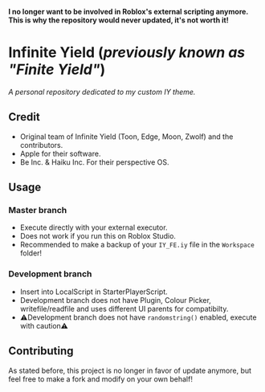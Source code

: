 **I no longer want to be involved in Roblox's external scripting anymore. This is why the repository would never updated, it's not worth it!**

# Infinite Yield (*previously known as "Finite Yield"*)
*A personal repository dedicated to my custom IY theme.*

## Credit

* Original team of Infinite Yield (Toon, Edge, Moon, Zwolf) and the contributors.
* Apple for their software.
* Be Inc. & Haiku Inc. For their perspective OS.

## Usage

### Master branch

* Execute directly with your external executor.
* Does not work if you run this on Roblox Studio.
* Recommended to make a backup of your `IY_FE.iy` file in the `Workspace` folder!

### Development branch

* Insert into LocalScript in StarterPlayerScript.
* Development branch does not have Plugin, Colour Picker, writefile/readfile and uses different UI parents for compatibilty.
* ⚠️Development branch does not have `randomstring()` enabled, execute with caution⚠️

## Contributing
As stated before, this project is no longer in favor of update anymore, but feel free to make a fork and modify on your own behalf!
